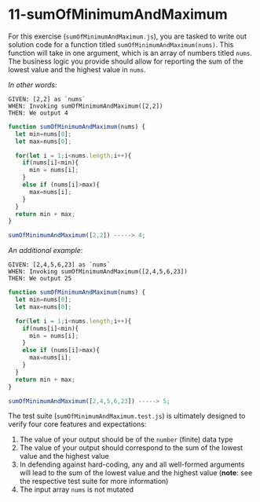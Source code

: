 # 11-sumOfMinimumAndMaximum

For this exercise (`sumOfMinimumAndMaximum.js`), you are tasked to write out solution code for a function titled `sumOfMinimumAndMaximum(nums)`. This function will take in one argument, which is an array of numbers titled `nums`. The business logic you provide should allow for reporting the sum of the lowest value and the highest value in `nums`.

_In other words_:

```
GIVEN: [2,2] as `nums`
WHEN: Invoking sumOfMinimumAndMaximum([2,2])
THEN: We output 4
```

```js
function sumOfMinimumAndMaximum(nums) {
  let min=nums[0];
  let max=nums[0];

  for(let i = 1;i<nums.length;i++){
    if(nums[i]<min){
      min = nums[i];
    }
    else if (nums[i]>max){
      max=nums[i];
    }
  }  
  return min + max;
}

sumOfMinimumAndMaximum([2,2]) -----> 4;
```

_An additional example_:

```
GIVEN: [2,4,5,6,23] as `nums`
WHEN: Invoking sumOfMinimumAndMaximum([2,4,5,6,23])
THEN: We output 25
```

```js
function sumOfMinimumAndMaximum(nums) {
  let min=nums[0];
  let max=nums[0];

  for(let i = 1;i<nums.length;i++){
    if(nums[i]<min){
      min = nums[i];
    }
    else if (nums[i]>max){
      max=nums[i];
    }
  }  
  return min + max;
}

sumOfMinimumAndMaximum([2,4,5,6,23]) -----> 5;
```

The test suite (`sumOfMinimumAndMaximum.test.js`) is ultimately designed to verify four core features and expectations:

1) The value of your output should be of the `number` (finite) data type 
2) The value of your output should correspond to the sum of the lowest value and the highest value
3) In defending against hard-coding, any and all well-formed arguments will lead to the sum of the lowest value and the highest value (**note**: see the respective test suite for more information)
4) The input array `nums` is not mutated